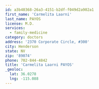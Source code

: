 ```yaml
---
id: a3b40368-26a3-4151-b2df-f049d2a902a1
first_name: 'Carmelita Laarni'
last_name: PAYOS
license: M.D.
services:
  - family-medicine
category: doctors
address: '2370 Corporate Circle, #300'
city: Henderson
state: NV
zip: '89074'
phone: 702-844-4842
title: 'Carmelita Laarni PAYOS'
_geoloc:
  lat: 36.0278
  lng: -115.088
---
```

